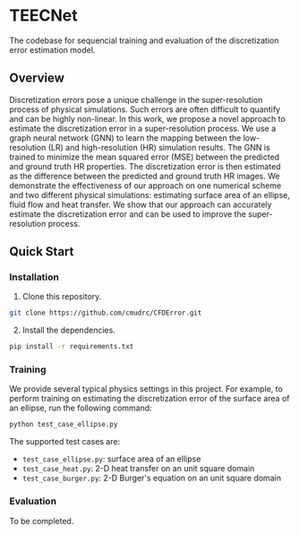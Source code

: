 # TEECNet

The codebase for sequencial training and evaluation of the discretization error estimation model.

## Overview

Discretization errors pose a unique challenge in the super-resolution process of physical simulations. Such errors are often difficult to quantify and can be highly non-linear. In this work, we propose a novel approach to estimate the discretization error in a super-resolution process. We use a graph neural network (GNN) to learn the mapping between the low-resolution (LR) and high-resolution (HR) simulation results. The GNN is trained to minimize the mean squared error (MSE) between the predicted and ground truth HR properties. The discretization error is then estimated as the difference between the predicted and ground truth HR images. We demonstrate the effectiveness of our approach on one numerical scheme and two different physical simulations: estimating surface area of an ellipse, fluid flow and heat transfer. We show that our approach can accurately estimate the discretization error and can be used to improve the super-resolution process.

## Quick Start

### Installation

1. Clone this repository.
```bash
git clone https://github.com/cmudrc/CFDError.git
```

2. Install the dependencies.
```bash
pip install -r requirements.txt
```

### Training
We provide several typical physics settings in this project. For example, to perform training on estimating the discretization error of the surface area of an ellipse, run the following command:
```bash
python test_case_ellipse.py
```
The supported test cases are:
- `test_case_ellipse.py`: surface area of an ellipse
- `test_case_heat.py`: 2-D heat transfer on an unit square domain
- `test_case_burger.py`: 2-D Burger's equation on an unit square domain

### Evaluation
To be completed.

